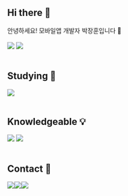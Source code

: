<h2> Hi there 👋</h2> 
<div> 안녕하세요! 모바일앱 개발자 박장훈입니다 📱 </div>
<br>
<div>
  <img src="https://github-readme-stats.vercel.app/api?username=gretea5&show_icons=true&bg_color=3CB371&title_color=fff&text_color=fff&icon_color=fff&hide_border=false"/>
  <img src="http://mazassumnida.wtf/api/v2/generate_badge?boj=gretea5" />
</div>
<br>
<h2> Studying 📖</h2>
<div>
  <img src="https://img.shields.io/badge/Android-3DDC84?style=for-the-badge&logo=android&logoColor=white"/>
</div>
<br>
<h2> Knowledgeable 💡</h2>
<div>
  <img src="https://img.shields.io/badge/React-61DAFB?style=for-the-badge&logo=React&logoColor=black"/>
  <img src="https://img.shields.io/badge/Flutter-02569B?style=for-the-badge&logo=flutter&logoColor=white"/>
</div>
<br>
<h2> Contact 📮</h2>
<div style="display:flex; flex-direction:row;">
  <a href="mailto:gretea4489@gmail.com">
    <img src="https://img.shields.io/badge/Gmail-EA4335?style=for-the-badge&logo=Gmail&logoColor=white"> 
  </a>
  <a href="https://gretea5.tistory.com/">
    <img src="https://img.shields.io/badge/Tistory-000000?style=for-the-badge&logo=Tistory&logoColor=white"> 
  </a>
  <a href="https://www.instagram.com/gretea5/">
    <img src="https://img.shields.io/badge/Instagram-E4405F?style=for-the-badge&logo=Instagram&logoColor=white"> 
  </a>
</div>
